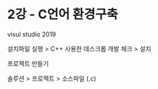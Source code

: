 # 2강 - C언어 환경구축

visul studio 2019 

설치파일 실행 > C++ 사용한 데스크롭 개발 체크 > 설치 

프로젝트 만들기

솔루션 > 프로젝트 > 소스파일 (.c) 